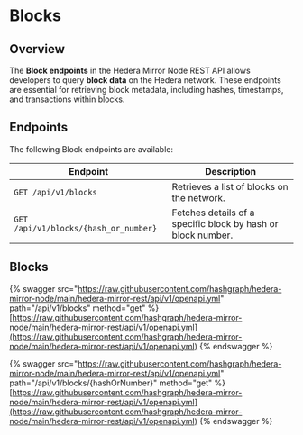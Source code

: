 # Blocks

## Overview

The **Block endpoints** in the Hedera Mirror Node REST API allows developers to query **block data** on the Hedera network. These endpoints are essential for retrieving block metadata, including hashes, timestamps, and transactions within blocks.

## Endpoints

The following Block endpoints are available:

| **Endpoint**                          | **Description**                                              |
| ------------------------------------- | ------------------------------------------------------------ |
| `GET /api/v1/blocks`                  | Retrieves a list of blocks on the network.                   |
| `GET /api/v1/blocks/{hash_or_number}` | Fetches details of a specific block by hash or block number. |

## Blocks

{% swagger src="https://raw.githubusercontent.com/hashgraph/hedera-mirror-node/main/hedera-mirror-rest/api/v1/openapi.yml" path="/api/v1/blocks" method="get" %}
[https://raw.githubusercontent.com/hashgraph/hedera-mirror-node/main/hedera-mirror-rest/api/v1/openapi.yml](https://raw.githubusercontent.com/hashgraph/hedera-mirror-node/main/hedera-mirror-rest/api/v1/openapi.yml)
{% endswagger %}

{% swagger src="https://raw.githubusercontent.com/hashgraph/hedera-mirror-node/main/hedera-mirror-rest/api/v1/openapi.yml" path="/api/v1/blocks/{hashOrNumber}" method="get" %}
[https://raw.githubusercontent.com/hashgraph/hedera-mirror-node/main/hedera-mirror-rest/api/v1/openapi.yml](https://raw.githubusercontent.com/hashgraph/hedera-mirror-node/main/hedera-mirror-rest/api/v1/openapi.yml)
{% endswagger %}
